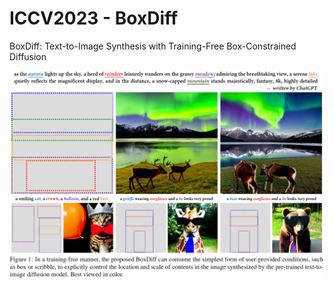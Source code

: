 # ICCV2023 - BoxDiff
BoxDiff: Text-to-Image Synthesis with Training-Free Box-Constrained Diffusion

![](boxdiff_teaser.png)
